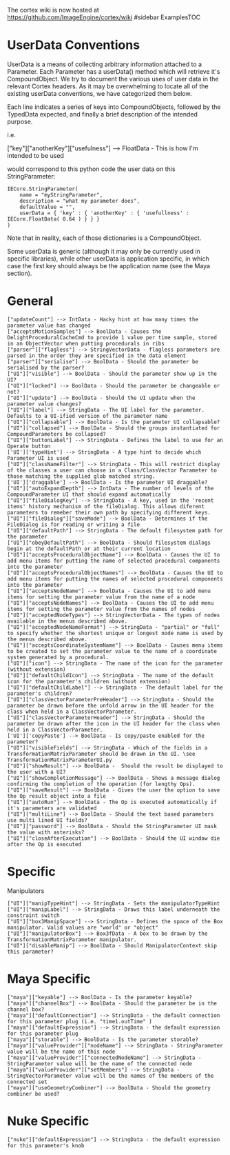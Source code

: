 The cortex wiki is now hosted at https://github.com/ImageEngine/cortex/wiki
#sidebar ExamplesTOC
# UserData Conventions #

UserData is a means of collecting arbitrary information attached to a Parameter. Each Parameter has a userData() method which will retrieve it's CompoundObject. We try to document the various uses of user data in the relevant Cortex headers. As it may be overwhelming to locate all of the existing userData conventions, we have categorized them below.

Each line indicates a series of keys into CompoundObjects, followed by the TypedData expected, and finally a brief description of the intended purpose.

i.e.

["key"]["anotherKey"]["usefulness"] --> FloatData - This is how I'm intended to be used

would correspond to this python code the user data on this StringParameter:

```
IECore.StringParameter(
    name = "myStringParameter",
    description = "what my parameter does",
    defaultValue = "",
    userData = { 'key' : { 'anotherKey' : { 'usefullness' : IECore.FloatData( 0.64 ) } } }
)
```

Note that in reality, each of those dictionaries is a CompoundObject.

Some userData is generic (although it may only be currently used in specific libraries), while other userData is application specific, in which case the first key should always be the application name (see the Maya section).

# General #
```
["updateCount"] --> IntData - Hacky hint at how many times the parameter value has changed
["acceptsMotionSamples"] --> BoolData - Causes the DelightProceduralCacheCmd to provide 1 value per time sample, stored in an ObjectVector when putting procedurals in ribs
["parser"]["flagless"] --> StringVectorData - flagless parameters are parsed in the order they are specified in the data element
["parser"]["serialise"] --> BoolData - Should the parameter be serialised by the parser?
["UI"]["visible"] --> BoolData - Should the parameter show up in the UI?
["UI"]["locked"] --> BoolData - Should the parameter be changeable or not?
["UI"]["update"] --> BoolData - Should the UI update when the parameter value changes?
["UI"]["label"] --> StringData - The UI label for the parameter. Defaults to a UI-ified version of the parameter name
["UI"]["collapsable"] --> BoolData - Is the parameter UI collapsable?
["UI"]["collapsed"] --> BoolData - Should the groups instantiated for CompoundParameters be collapsed?
["UI"]["buttonLabel"] --> StringData - Defines the label to use for an Operate button
['UI']['typeHint'] --> StringData - A type hint to decide which Parameter UI is used
["UI"]["classNameFilter"] --> StringData - This will restrict display of the classes a user can choose in a Class/ClassVector Parameter to those matching the supplied glob matched string.
['UI']['draggable'] --> BoolData - Is the parameter UI draggable?
["UI"]["autoExpandDepth"] --> IntData - The number of levels of the CompoundParameter UI that should expand automatically
["UI"]["fileDialogKey"] --> StringData - A key, used in the 'recent items' history mechanism of the fileDialog. This allows diferent parameters to remeber their own path by specifying different keys.
["UI"]["fileDialog"]["saveMode"] --> BoolData - Determines if the FileDialog is for reading or writing a file
["UI"]["defaultPath"] --> StringData - The default filesystem path for the parameter
["UI"]["obeyDefaultPath"] --> BoolData - Should filesystem dialogs begin at the defaultPath or at their current location
["UI"]["acceptsProceduralObjectName"] --> BoolData - Causes the UI to add menu items for putting the name of selected procedural components into the parameter
["UI"]["acceptsProceduralObjectNames"] --> BoolData - Causes the UI to add menu items for putting the names of selected procedural components into the parameter
["UI"]["acceptsNodeName"] --> BoolData - Causes the UI to add menu items for setting the parameter value from the name of a node
["UI"]["acceptsNodeNames"] --> BoolData - Causes the UI to add menu items for setting the parameter value from the names of nodes
["UI"]["acceptedNodeTypes"] --> StringVectorData - The types of nodes available in the menus described above.
["UI"]["acceptedNodeNameFormat"] --> StringData - "partial" or "full" to specify whether the shortest unique or longest node name is used by the menus described above.
["UI"]["acceptsCoordinateSystemName"] --> BoolData - Causes menu items to be created to set the parameter value to the name of a coordinate system generated by a procedural.
["UI"]["icon"] --> StringData - The name of the icon for the parameter (without extension)
["UI"]["defaultChildIcon"] --> StringData - The name of the default icon for the parameter's children (without extension)
["UI"]["defaultChildLabel"] --> StringData - The default label for the parameter's children?
["UI"]["classVectorParameterPreHeader"] --> StringData - Should the parameter be drawn before the unfold arrow in the UI header for the class when held in a ClassVectorParameter.
["UI"]["classVectorParameterHeader"] --> StringData - Should the parameter be drawn after the icon in the UI header for the class when held in a ClassVectorParameter.
['UI']['copyPaste'] --> BoolData - Is copy/paste enabled for the parameter?
["UI"]["visibleFields"] --> StringData - Which of the fields in a TransformationMatrixParameter should be drawn in the UI. \see TransformationMatrixParameterUI.py
["UI"]["showResult"] --> BoolData -  Should the result be displayed to the user with a UI?
["UI"]["showCompletionMessage"] --> BoolData - Shows a message dialog confirming the completion of the operation (for lengthy Ops).
["UI"]["saveResult"] --> BoolData - Gives the user the option to save the Op result object into a file
["UI"]["autoRun"] --> BoolData - The Op is executed automatically if it's parameters are validated
["UI"]["multiLine"] --> BoolData - Should the text based parameters use multi lined UI fields?
["UI"]["password"] --> BoolData - Should the StringParameter UI mask the value with asterisks?
["UI"]["closeAfterExecution"] --> BoolData - Should the UI window die after the Op is executed
```
# Specific #
Manipulators
```
["UI"]["manipTypeHint"] --> StringData - Sets the manipulatorTypeHint
["UI"]["manipLabel"] --> StringData - Draws this label underneath the constraint switch
["UI"]["box3ManipSpace"] --> StringData - Defines the space of the Box manipulator. Valid values are "world" or "object"
["UI"]["manipulatorBox"] --> Box3fData - A box to be drawn by the TransformationMatrixParameter manipulator.
["UI"]["disableManip"] --> BoolData - Should ManipulatorContext skip this parameter?
```

# Maya Specific #
```
["maya"]["keyable"] --> BoolData - Is the parameter keyable?
["maya"]["channelBox"] --> BoolData - Should the parameter be in the channel box?
["maya"]["defaultConnection"] --> StringData - the default connection for this parameter plug (i.e. "time1.outTime" )
["maya"]["defaultExpression"] --> StringData - the default expression for this parameter plug
["maya"]["storable"] --> BoolData - Is the parameter storable?
["maya"]["valueProvider"]["nodeName"] --> StringData - StringParameter value will be the name of this node
["maya"]["valueProvider"]["connectedNodeName"] --> StringData - StringParameter value will be the name of the connected node
["maya"]["valueProvider"]["setMembers"] --> StringData - StringVectorParameter value will be the names of the members of the connected set
["maya"]["useGeometryCombiner"] --> BoolData - Should the geometry combiner be used?
```

# Nuke Specific #
```
["nuke"]["defaultExpression"] --> StringData - the default expression for this parameter's knob
```